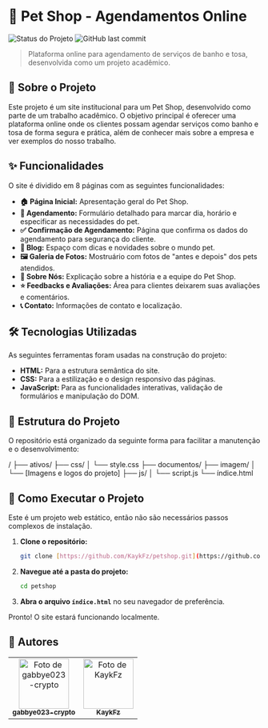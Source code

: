 # 🐾 Pet Shop - Agendamentos Online

![Status do Projeto](https://img.shields.io/badge/status-em%20desenvolvimento-yellow)
![GitHub last commit](https://img.shields.io/github/last-commit/KaykFz/petshop)

> Plataforma online para agendamento de serviços de banho e tosa, desenvolvida como um projeto acadêmico.

## 📝 Sobre o Projeto

Este projeto é um site institucional para um Pet Shop, desenvolvido como parte de um trabalho acadêmico. O objetivo principal é oferecer uma plataforma online onde os clientes possam agendar serviços como banho e tosa de forma segura e prática, além de conhecer mais sobre a empresa e ver exemplos do nosso trabalho.

## ✨ Funcionalidades

O site é dividido em 8 páginas com as seguintes funcionalidades:

* **🏠 Página Inicial:** Apresentação geral do Pet Shop.
* **📅 Agendamento:** Formulário detalhado para marcar dia, horário e especificar as necessidades do pet.
* **✅ Confirmação de Agendamento:** Página que confirma os dados do agendamento para segurança do cliente.
* **📖 Blog:** Espaço com dicas e novidades sobre o mundo pet.
* **🖼️ Galeria de Fotos:** Mostruário com fotos de "antes e depois" dos pets atendidos.
* **👥 Sobre Nós:** Explicação sobre a história e a equipe do Pet Shop.
* **⭐ Feedbacks e Avaliações:** Área para clientes deixarem suas avaliações e comentários.
* **📞 Contato:** Informações de contato e localização.

## 🛠️ Tecnologias Utilizadas

As seguintes ferramentas foram usadas na construção do projeto:

* **HTML:** Para a estrutura semântica do site.
* **CSS:** Para a estilização e o design responsivo das páginas.
* **JavaScript:** Para as funcionalidades interativas, validação de formulários e manipulação do DOM.

## 📂 Estrutura do Projeto

O repositório está organizado da seguinte forma para facilitar a manutenção e o desenvolvimento:


/
├── ativos/
├── css/
│   └── style.css
├── documentos/
├── imagem/
│   └── [Imagens e logos do projeto]
├── js/
│   └── script.js
└── índice.html

## 🏁 Como Executar o Projeto

Este é um projeto web estático, então não são necessários passos complexos de instalação.

1.  **Clone o repositório:**
    ```bash
    git clone [https://github.com/KaykFz/petshop.git](https://github.com/KaykFz/petshop.git)
    ```
2.  **Navegue até a pasta do projeto:**
    ```bash
    cd petshop
    ```
3.  **Abra o arquivo `índice.html`** no seu navegador de preferência.

Pronto! O site estará funcionando localmente.

## 🤝 Autores

<table>
  <tr>
    <td align="center">
      <a href="https://github.com/gabbye023-crypto">
        <img src="https://avatars.githubusercontent.com/u/229674800?v=4" width="100px;" alt="Foto de gabbye023-crypto"/><br>
        <sub>
          <b>gabbye023-crypto</b>
        </sub>
      </a>
    </td>
    <td align="center">
      <a href="https://github.com/KaykFz">
        <img src="https://avatars.githubusercontent.com/u/229764612?v=4" width="100px;" alt="Foto de KaykFz"/><br>
        <sub>
          <b>KaykFz</b>
        </sub>
      </a>
    </td>
  </tr>
</table>
